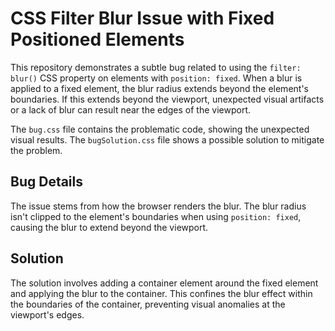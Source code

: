 # CSS Filter Blur Issue with Fixed Positioned Elements

This repository demonstrates a subtle bug related to using the `filter: blur()` CSS property on elements with `position: fixed`.  When a blur is applied to a fixed element, the blur radius extends beyond the element's boundaries.  If this extends beyond the viewport, unexpected visual artifacts or a lack of blur can result near the edges of the viewport.

The `bug.css` file contains the problematic code, showing the unexpected visual results. The `bugSolution.css` file shows a possible solution to mitigate the problem.

## Bug Details

The issue stems from how the browser renders the blur.  The blur radius isn't clipped to the element's boundaries when using `position: fixed`, causing the blur to extend beyond the viewport.

## Solution

The solution involves adding a container element around the fixed element and applying the blur to the container. This confines the blur effect within the boundaries of the container, preventing visual anomalies at the viewport's edges.